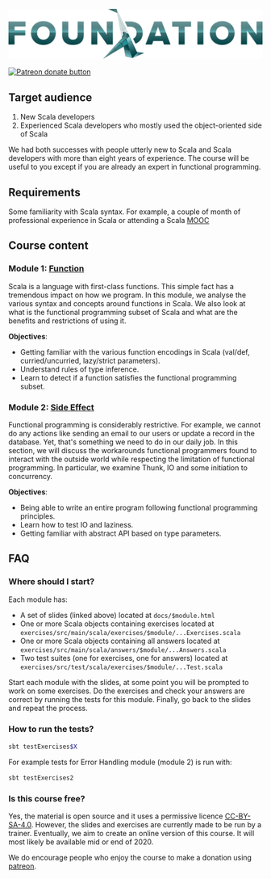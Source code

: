 ![FP Foundation Logo](logo/Foundation.png)<br>

<span class="badge-patreon"><a href="https://www.patreon.com/bePatron?u=10482033" title="Donate to this project using Patreon"><img src="https://img.shields.io/badge/patreon-donate-yellow.svg" alt="Patreon donate button" /></a></span>

## Target audience

1. New Scala developers 
2. Experienced Scala developers who mostly used the object-oriented side of Scala

We had both successes with people utterly new to Scala and Scala developers with more 
than eight years of experience. The course will be useful to you except if you are already 
an expert in functional programming.

## Requirements

Some familiarity with Scala syntax. For example, a couple of month of professional experience 
in Scala or attending a Scala [MOOC](https://www.coursera.org/learn/progfun1)

## Course content

### Module 1: [Function](https://fp-tower.github.io/foundation/1-Function.html#1)

Scala is a language with first-class functions. This simple fact has a tremendous impact on how we program. 
In this module, we analyse the various syntax and concepts around functions in Scala. 
We also look at what is the functional programming subset of Scala and what are the benefits and 
restrictions of using it.

**Objectives**:
* Getting familiar with the various function encodings in Scala (val/def, curried/uncurried, lazy/strict parameters).
* Understand rules of type inference.
* Learn to detect if a function satisfies the functional programming subset.

### Module 2: [Side Effect](https://fp-tower.github.io/foundation/2-SideEffect.html#1)

Functional programming is considerably restrictive. For example, we cannot do any actions like sending 
an email to our users or update a record in the database. Yet, that's something we need to do in our daily
job. In this section, we will discuss the workarounds functional programmers found to interact with the
outside world while respecting the limitation of functional programming. In particular, we examine Thunk,
IO and some initiation to concurrency.

**Objectives**:
* Being able to write an entire program following functional programming principles.
* Learn how to test IO and laziness.
* Getting familiar with abstract API based on type parameters.

## FAQ

### Where should I start?

Each module has:
* A set of slides (linked above) located at `docs/$module.html`
* One or more Scala objects containing exercises located at `exercises/src/main/scala/exercises/$module/...Exercises.scala`
* One or more Scala objects containing all answers located at `exercises/src/main/scala/answers/$module/...Answers.scala`
* Two test suites (one for exercises, one for answers) located at `exercises/src/test/scala/exercises/$module/...Test.scala`

Start each module with the slides, at some point you will be prompted to work on some exercises. 
Do the exercises and check your answers are correct by running the tests for this module.
Finally, go back to the slides and repeat the process.

### How to run the tests?

```bash
sbt testExercises$X
```

For example tests for Error Handling module (module 2) is run with:

```bash
sbt testExercises2
```

### Is this course free?

Yes, the material is open source and it uses a permissive licence [CC-BY-SA-4.0][licence].
However, the slides and exercises are currently made to be run by a trainer. Eventually, we aim to create an online 
version of this course. It will most likely be available mid or end of 2020.

We do encourage people who enjoy the course to make a donation using [patreon][patreon].

[licence]: https://creativecommons.org/licenses/by-sa/4.0/legalcode
[patreon]: https://www.patreon.com/bePatron?u=10482033
